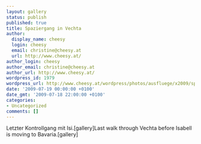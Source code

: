 ```yaml
---
layout: gallery
status: publish
published: true
title: Spaziergang in Vechta
author:
  display_name: cheesy
  login: cheesy
  email: christine@cheesy.at
  url: http://www.cheesy.at/
author_login: cheesy
author_email: christine@cheesy.at
author_url: http://www.cheesy.at/
wordpress_id: 1979
wordpress_url: http://www.cheesy.at/wordpress/photos/ausfluege/x2009/spaziergang-in-vechta/
date: '2009-07-19 00:00:00 +0100'
date_gmt: '2009-07-18 22:00:00 +0100'
categories:
- Uncategorized
comments: []
---
```

<!--:de-->Letzter Kontrollgang mit Isi.[gallery]<!--:--><!--:en-->Last walk through Vechta before Isabell is moving to Bavaria.[gallery]<!--:-->
